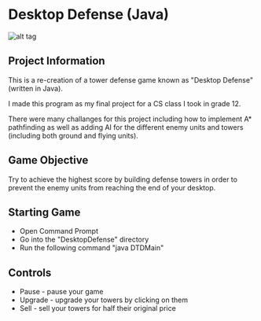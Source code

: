 
Desktop Defense (Java)
======================
![alt tag](https://raw.github.com/andretran/DesktopDefense/master/DesktopDefenseScreenshot.png)

Project Information
-------------------
This is a re-creation of a tower defense game known as "Desktop Defense" (written in Java).

I made this program as my final project for a CS class I took in grade 12.

There were many challanges for this project including how to implement A* pathfinding as well as adding AI for the different enemy units and towers (including both ground and flying units).

Game Objective
--------------
Try to achieve the highest score by building defense towers in order to prevent the enemy units from reaching the end of your desktop.

Starting Game
-------------
- Open Command Prompt
- Go into the "DesktopDefense" directory
- Run the following command "java DTDMain"

Controls
--------
- Pause - pause your game
- Upgrade - upgrade your towers by clicking on them
- Sell - sell your towers for half their original price
